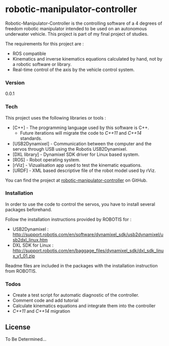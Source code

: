 # robotic-manipulator-controller

Robotic-Manipulator-Controller is the controlling software of a 4 degrees of freedom robotic manipulator intended to be used on an autonomous underwater vehicle. This project is part of my final project of studies. 

The requirements for this project are : 

  - ROS compatible
  - Kinematics and inverse kinematics equations calculated by hand, not by a robotic software or library.
  - Real-time control of the axis by the vehicle control system.



### Version
0.0.1

### Tech

This project uses the following libraries or tools : 

* [C++] - The programming language used by this software is C++. 
    * Future iterations will migrate the code to *C++11* and *C++14* standards.
* [USB2Dynamixel] - Communication between the computer and the servos through USB using the Robotis USB2Dynamixel.
* [DXL library] - Dynamixel SDK driver for Linux based system.
* [ROS] - Robot operating system.
* [rViz] - Vizualisation app used to test the kinematic equations.
* [URDF] - XML based descriptive file of the robot model used by rViz.

You can find the project at [robotic-manipulator-controller](https://github.com/kritchie/robotic-manipulator-controller) on GitHub.

### Installation

In order to use the code to control the servos, you have to install several packages beforehand.  

Follow the installation instructions provided by ROBOTIS for :

* USB2Dynamixel : 
http://support.robotis.com/en/software/dynamixel_sdk/usb2dynamixel/usb2dxl_linux.htm
* DXL SDK for Linux : http://support.robotis.com/en/baggage_files/dynamixel_sdk/dxl_sdk_linux_v1_01.zip

Readme files are included in the packages with the installation instruction from ROBOTIS.

### Todos

 - Create a test script for automatic diagnostic of the controller.
 - Comment code and add tutorial
 - Calculate kinematics equations and integrate them into the controller
 - *C++11* and *C++14* migration

License
----
To Be Determined...


